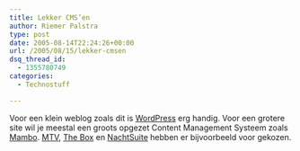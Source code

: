 ```yaml
---
title: Lekker CMS’en
author: Riemer Palstra
type: post
date: 2005-08-14T22:24:26+00:00
url: /2005/08/15/lekker-cmsen
dsq_thread_id:
  - 1355780749
categories:
  - Technostuff

---
```

Voor een klein weblog zoals dit is [WordPress][1] erg handig. Voor een grotere site wil je meestal een groots opgezet Content Management Systeem zoals [Mambo][2]. [MTV][3], [The Box][4] en [NachtSuite][5] hebben er bijvoorbeeld voor gekozen.

 [1]: http://www.wordpress.org/
 [2]: http://www.mamboserver.com/
 [3]: http://www.mtv.nl/administrator/
 [4]: http://www.thebox.nl/administrator/
 [5]: http://www.nachtsuite.nl/administrator/